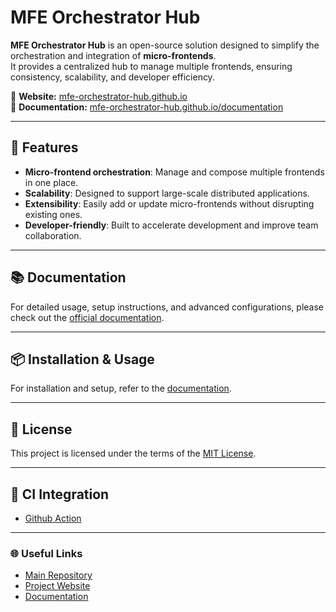 # MFE Orchestrator Hub

**MFE Orchestrator Hub** is an open-source solution designed to simplify the orchestration and integration of **micro-frontends**.  
It provides a centralized hub to manage multiple frontends, ensuring consistency, scalability, and developer efficiency.

🔗 **Website:** [mfe-orchestrator-hub.github.io](https://mfe-orchestrator-hub.github.io/)  
📖 **Documentation:** [mfe-orchestrator-hub.github.io/documentation](https://mfe-orchestrator-hub.github.io/documentation/)  

---

## 🚀 Features
- **Micro-frontend orchestration**: Manage and compose multiple frontends in one place.
- **Scalability**: Designed to support large-scale distributed applications.
- **Extensibility**: Easily add or update micro-frontends without disrupting existing ones.
- **Developer-friendly**: Built to accelerate development and improve team collaboration.

---

## 📚 Documentation
For detailed usage, setup instructions, and advanced configurations, please check out the [official documentation](https://mfe-orchestrator-hub.github.io/documentation/).

---

## 📦 Installation & Usage
For installation and setup, refer to the [documentation](https://mfe-orchestrator-hub.github.io/documentation/docs/intro).

---

## 📄 License
This project is licensed under the terms of the [MIT License](LICENSE).

---

## 🚀 CI Integration
- [Github Action](https://github.com/marketplace/actions/microfrontend-orchestrator-uploader)


---


### 🌐 Useful Links
- [Main Repository](https://github.com/mfe-orchestrator-hub/mfe-orchestrator-hub)  
- [Project Website](https://mfe-orchestrator-hub.github.io/)  
- [Documentation](https://mfe-orchestrator-hub.github.io/documentation/)
